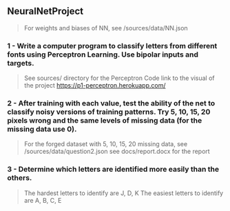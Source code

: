 ## NeuralNetProject
> For weights and biases of NN, see /sources/data/NN.json

### 1 - Write a computer program to classify letters from different fonts using Perceptron Learning. Use bipolar inputs and targets.

> See sources/ directory for the Perceptron Code
> link to the visual of the project https://p1-perceptron.herokuapp.com/


### 2 - After training with each value, test the ability of the net to classify noisy versions of training patterns. Try 5, 10, 15, 20 pixels wrong and the same levels of missing data (for the missing data use 0).


> For the forged dataset with 5, 10, 15, 20 missing data, see /sources/data/question2.json
> see docs/report.docx for the report

### 3 - Determine which letters are identified more easily than the others.

> The hardest letters to identify are J, D, K
> The easiest letters to identify are A, B, C, E

